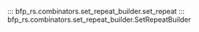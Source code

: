 ::: bfp_rs.combinators.set_repeat_builder.set_repeat
::: bfp_rs.combinators.set_repeat_builder.SetRepeatBuilder
